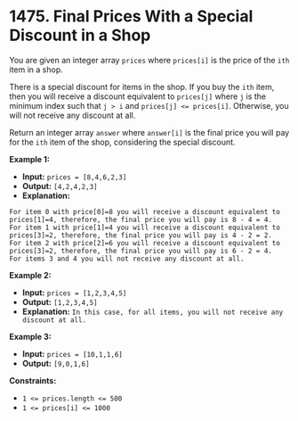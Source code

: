 # 1475. Final Prices With a Special Discount in a Shop

You are given an integer array `prices` where `prices[i]` is the price of the `ith` item in a shop.

There is a special discount for items in the shop. If you buy the `ith` item, then you will receive a discount equivalent to `prices[j]` where `j` is the minimum index such that `j > i` and `prices[j] <= prices[i]`. Otherwise, you will not receive any discount at all.

Return an integer array `answer` where `answer[i]` is the final price you will pay for the `ith` item of the shop, considering the special discount.

**Example 1:**

* **Input:** `prices = [8,4,6,2,3]`
* **Output:** `[4,2,4,2,3]`
* **Explanation:**
```
For item 0 with price[0]=8 you will receive a discount equivalent to prices[1]=4, therefore, the final price you will pay is 8 - 4 = 4.
For item 1 with price[1]=4 you will receive a discount equivalent to prices[3]=2, therefore, the final price you will pay is 4 - 2 = 2.
For item 2 with price[2]=6 you will receive a discount equivalent to prices[3]=2, therefore, the final price you will pay is 6 - 2 = 4.
For items 3 and 4 you will not receive any discount at all.
```

**Example 2:**

* **Input:** `prices = [1,2,3,4,5]`
* **Output:** `[1,2,3,4,5]`
* **Explanation:** `In this case, for all items, you will not receive any discount at all.`

**Example 3:**

* **Input:** `prices = [10,1,1,6]`
* **Output:** `[9,0,1,6]`

**Constraints:**

*   `1 <= prices.length <= 500`
*   `1 <= prices[i] <= 1000`
